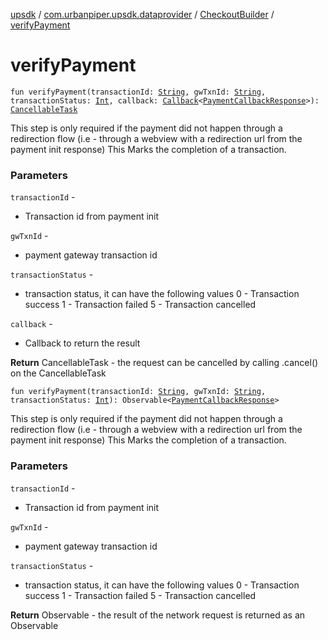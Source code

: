 [upsdk](../../index.md) / [com.urbanpiper.upsdk.dataprovider](../index.md) / [CheckoutBuilder](index.md) / [verifyPayment](./verify-payment.md)

# verifyPayment

`fun verifyPayment(transactionId: `[`String`](https://kotlinlang.org/api/latest/jvm/stdlib/kotlin/-string/index.html)`, gwTxnId: `[`String`](https://kotlinlang.org/api/latest/jvm/stdlib/kotlin/-string/index.html)`, transactionStatus: `[`Int`](https://kotlinlang.org/api/latest/jvm/stdlib/kotlin/-int/index.html)`, callback: `[`Callback`](../-callback/index.md)`<`[`PaymentCallbackResponse`](../../com.urbanpiper.upsdk.model.networkresponse/-payment-callback-response/index.md)`>): `[`CancellableTask`](../-cancellable-task/index.md)

This step is only required if the payment did not happen through a
redirection flow (i.e - through a webview with a redirection url from the payment init response)
This Marks the completion of a transaction.

### Parameters

`transactionId` -
* Transaction id from payment init

`gwTxnId` -
* payment gateway transaction id

`transactionStatus` -
* transaction status, it can have the following values
0 - Transaction success
1 - Transaction failed
5 - Transaction cancelled

`callback` -
* Callback to return the result

**Return**
CancellableTask - the request can be cancelled by calling .cancel() on the CancellableTask

`fun verifyPayment(transactionId: `[`String`](https://kotlinlang.org/api/latest/jvm/stdlib/kotlin/-string/index.html)`, gwTxnId: `[`String`](https://kotlinlang.org/api/latest/jvm/stdlib/kotlin/-string/index.html)`, transactionStatus: `[`Int`](https://kotlinlang.org/api/latest/jvm/stdlib/kotlin/-int/index.html)`): Observable<`[`PaymentCallbackResponse`](../../com.urbanpiper.upsdk.model.networkresponse/-payment-callback-response/index.md)`>`

This step is only required if the payment did not happen through a
redirection flow (i.e - through a webview with a redirection url from the payment init response)
This Marks the completion of a transaction.

### Parameters

`transactionId` -
* Transaction id from payment init

`gwTxnId` -
* payment gateway transaction id

`transactionStatus` -
* transaction status, it can have the following values
0 - Transaction success
1 - Transaction failed
5 - Transaction cancelled

**Return**
Observable - the result of the network request is returned as an Observable

